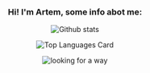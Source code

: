 
<div align="center">

### Hi! I'm Artem, some info abot me:

</div>

<div align="center" valign="center">
  
![Github stats](https://github-readme-stats.vercel.app/api?username=rizemun&theme=dracula&show_icons=true&count_private=true)

![Top Languages Card](https://github-readme-stats.vercel.app/api/top-langs/?username=rizemun&layout=compact&theme=dracula)  
  
</div>

<div align="center" width="100%">
  
  ![looking for a way](https://media.giphy.com/media/12q7JyfK1UolW0/giphy.gif)
  
</div>
